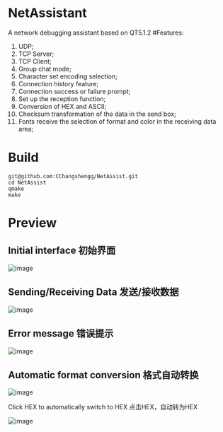 # NetAssistant
A network debugging assistant based on QT5.1.2
#Features:
1. UDP;
2. TCP Server;
3. TCP Client;
4. Group chat mode;
5. Character set encoding selection;
6. Connection history feature;
7. Connection success or failure prompt;
8. Set up the reception function;
9. Conversion of HEX and ASCII;
10. Checksum transformation of the data in the send box;
11. Fonts receive the selection of format and color in the receiving data area;

# Build
```
git@github.com:CChangshengg/NetAssist.git
cd NetAssist
qmake
make
```
# Preview
## Initial interface 初始界面
![image](https://github.com/user-attachments/assets/e34acd3d-d300-43d5-b3fb-a34b2d8e416b)
## Sending/Receiving Data 发送/接收数据
![image](https://github.com/user-attachments/assets/dade0adf-b685-4b96-a78a-6cd3d01177c0)
## Error message 错误提示
![image](https://github.com/user-attachments/assets/44d4d85e-59ff-429a-86e7-2ed2a02a5891)
## Automatic format conversion 格式自动转换
![image](https://github.com/user-attachments/assets/bc317d79-ae38-4b72-88d7-defa9b6aaa4c)

Click HEX to automatically switch to HEX 点击HEX，自动转为HEX

![image](https://github.com/user-attachments/assets/829bf6ee-8267-4e70-921b-ac9cd48eaac1)


